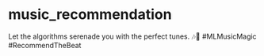 # music_recommendation
Let the algorithms serenade you with the perfect tunes. 🎶🤖 #MLMusicMagic #RecommendTheBeat
